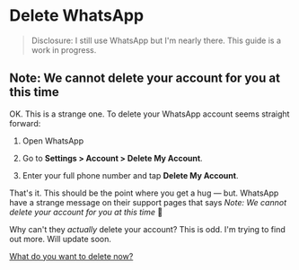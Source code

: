 # Delete WhatsApp

> Disclosure: I still use WhatsApp but I'm nearly there. This guide is a work in progress.

<!-- [Skip to navigation](#nav)

<hr> -->

## Note: We cannot delete your account for you at this time

OK. This is a strange one. To delete your WhatsApp account seems straight forward:

1. Open WhatsApp

2. Go to **Settings > Account > Delete My Account**.

3. Enter your full phone number and tap **Delete My Account**.

That's it. This should be the point where you get a hug — but. WhatsApp have a strange message on their support pages that says *Note: We cannot delete your account for you at this time* 🤔

Why can't they *actually* delete your account? This is odd. I'm trying to find out more. Will update soon.

[What do you want to delete now?](#nav)
